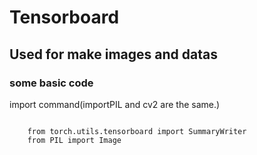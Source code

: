 # Tensorboard

## Used for make images and datas

### some basic code 
import command(importPIL and cv2 are the same.)
```
	
	from torch.utils.tensorboard import SummaryWriter
	from PIL import Image
```




